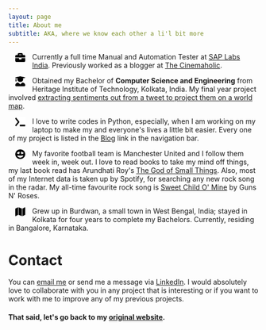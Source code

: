 ```yaml
---
layout: page
title: About me
subtitle: AKA, where we know each other a li'l bit more
---
```


<img src="/img/briefcase-solid.svg" align="left" height="20" width="20" hspace="14" />Currently a full time Manual and Automation Tester at [SAP Labs India](https://www.sap.com/india/about.saplabsindia.html). Previously worked as a blogger at [The Cinemaholic](https://www.thecinemaholic.com/author/bidyudipta/).

<img src="/img/user-graduate-solid.svg" align="left" height="20" width="20" hspace="14" />Obtained my Bachelor of **Computer Science and Engineering** from Heritage Institute of Technology, Kolkata, India. My final year project involved [extracting sentiments out from a tweet to project them on a world map](https://bidyutchanda.github.io/2018-11-23-twitter/).

<img src="/img/terminal-solid.svg" align="left" height="20" width="20" hspace="14" />I love to write codes in Python, especially, when I am working on my laptop to make my and everyone's lives a little bit easier. Every one of my project is listed in the [Blog](https://bidyutchanda.github.io/) link in the navigation bar. 

<img src="/img/grin-hearts-solid.svg" align="left" height="20" width="20" hspace="14" />My favorite football team is Manchester United and I follow them week in, week out. I love to read books to take my mind off things, my last book read has Arundhati Roy's [The God of Small Things](https://en.wikipedia.org/wiki/The_God_of_Small_Things). Also, most of my Internet data is taken up by Spotify, for searching any new rock song in the radar. My all-time favourite rock song is [Sweet Child O' Mine](https://www.youtube.com/watch?v=1w7OgIMMRc4) by Guns N' Roses. 

<img src="/img/map-solid.svg" align="left" height="20" width="20" hspace="14" />Grew up in Burdwan, a small town in West Bengal, India; stayed in Kolkata for four years to complete my Bachelors. Currently, residing in Bangalore, Karnataka. 


# Contact

You can [email me](mailto:bdptma108@gmail.com) or send me a message via [LinkedIn](https://www.linkedin.com/in/bidyutchanda/). I would absolutely love to collaborate with you in any project that is interesting or if you want to work with me to improve any of my previous projects. 

#### That said, let's go back to my [original website](https://bidyutchanda.github.io/).
